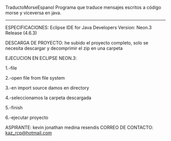 TraductoMorseEspanol
Programa que traduce mensajes escritos a código morse y viceversa en java.
_______________________________________________________________________________

ESPECIFICACIONES: Eclipse IDE for Java Developers Version: Neon.3 Release (4.6.3)

DESCARGA DE PROYECTO: he subido el proyecto completo, solo se necesita descargar y decomprimir el zip en una carpeta

EJECUCION EN ECLIPSE NEON.3:

1.-file

2.-open file from file system

3.-en import source damos en directory

4.-seleccionamos la carpeta descargada

5.-finish

6.-ejecutar proyecto

ASPIRANTE: kevin jonathan medina resendis CORREO DE CONTACTO: kaz_rcp@hotmail.com
